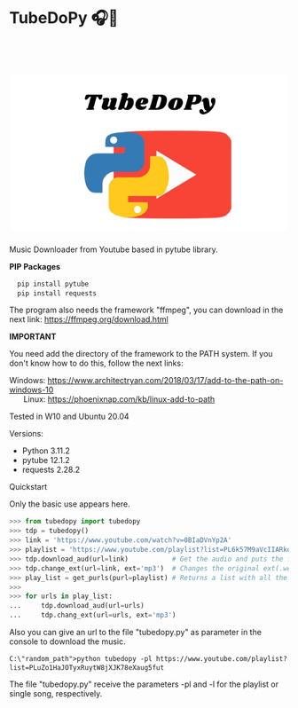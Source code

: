 # TubeDoPy 🎧🎵
<h1 align="center">
  <br>
  <a><img src="https://raw.githubusercontent.com/Mitzuka/Images/master/Tubedopy.png?token=GHSAT0AAAAAAB74BPW6WP44SB3KI2ZH2AQGZAQZHQQ" width="500"></a>
  <br>
</h1>
Music Downloader from Youtube based in pytube library.

**PIP Packages**
```bash
  pip install pytube
  pip install requests
```

The program also needs the framework "ffmpeg", you can download in the next link:
    https://ffmpeg.org/download.html

**IMPORTANT**

You need add the directory of the framework to the PATH system.
If you don't know how to do this, follow the next links:

Windows: https://www.architectryan.com/2018/03/17/add-to-the-path-on-windows-10
 <br>&emsp;&nbsp;&nbsp;&nbsp;Linux: https://phoenixnap.com/kb/linux-add-to-path</br>


Tested in W10 and Ubuntu 20.04


Versions:
  - Python 3.11.2 
  - pytube 12.1.2
  - requests 2.28.2


Quickstart

Only the basic use appears here.

```python
>>> from tubedopy import tubedopy
>>> tdp = tubedopy()
>>> link = 'https://www.youtube.com/watch?v=0BIaDVnYp2A'
>>> playlist = 'https://www.youtube.com/playlist?list=PL6k57M9aVcIIARkqPG06AapxZ99yqepds'
>>> tdp.download_aud(url=link)           # Get the audio and puts the files in $ ~/Music/tubedopy
>>> tdp.change_ext(url=link, ext='mp3')  # Changes the original ext(.webm) for the chosen ext
>>> play_list = get_purls(purl=playlist) # Returns a list with all the links of the playlist
>>>
>>> for urls in play_list:
...     tdp.download_aud(url=urls)
...     tdp.chang_ext(url=urls, ext='mp3')
```

Also you can give an url to the file "tubedopy.py" as parameter in the console to download the music.

    C:\"random_path">python tubedopy -pl https://www.youtube.com/playlist?list=PLuZo1HaJOTyxRuytW8jXJK78eXaug5fut

The file "tubedopy.py" receive the parameters -pl and -l for the playlist or single song, respectively.
